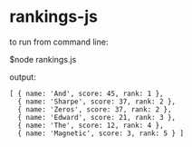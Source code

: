 # rankings-js

to run from command line:

$node rankings.js 

output:

```
[ { name: 'And', score: 45, rank: 1 },
  { name: 'Sharpe', score: 37, rank: 2 },
  { name: 'Zeros', score: 37, rank: 2 },
  { name: 'Edward', score: 21, rank: 3 },
  { name: 'The', score: 12, rank: 4 },
  { name: 'Magnetic', score: 3, rank: 5 } ]
  ```

